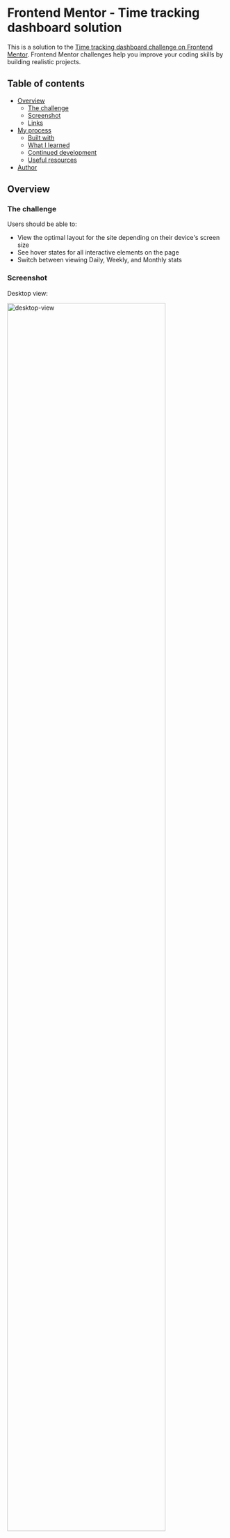 # Frontend Mentor - Time tracking dashboard solution

This is a solution to the [Time tracking dashboard challenge on Frontend Mentor](https://www.frontendmentor.io/challenges/time-tracking-dashboard-UIQ7167Jw). Frontend Mentor challenges help you improve your coding skills by building realistic projects. 

## Table of contents

- [Overview](#overview)
  - [The challenge](#the-challenge)
  - [Screenshot](#screenshot)
  - [Links](#links)
- [My process](#my-process)
  - [Built with](#built-with)
  - [What I learned](#what-i-learned)
  - [Continued development](#continued-development)
  - [Useful resources](#useful-resources)
- [Author](#author)

## Overview

### The challenge

Users should be able to:

- View the optimal layout for the site depending on their device's screen size
- See hover states for all interactive elements on the page
- Switch between viewing Daily, Weekly, and Monthly stats

### Screenshot

Desktop view:

<img src="screenshots/desktop-view.png" alt="desktop-view" width="85%"/>

Mobile view:

<img src="screenshots/mobile-view-1.png" alt="mobile-view-1" width="30%"/> <img src="screenshots/mobile-view-2.png" alt="mobile-view-2" width="30%"/>


### Links

- Solution URL: https://github.com/Maoaii/Time_Tracking_Dashboard
- Live Site URL: https://maoaii.github.io/Time_Tracking_Dashboard/

## My process

### Built with

- Semantic HTML5 markup
- CSS custom properties
- CSS Grid
- https://fonts.google.com/ (Google fonts)

### What I learned

I learned quite a bit of CSS Grid usage and how easy it is to make a responsive website with it! Check out below the layout for this particular website, simplified of course:

Just a few items with a wrapper that serves as the grid container
```html
<div class="wrapper">
    <div class="tall">
            
    </div>
    <div class="first">

    </div>
    <div class="second">

    </div>
    <div class="third">

    </div>
    <div class="fourth">

    </div>
</div>
```

The CSS styling:
```css
/*
  For the desktop view, there are 4 columns and two rows. Each area is 200px by 200px.
*/
.wrapper {
    display: grid;
    grid-template-columns: repeat(4, 200px);
    grid-template-rows: repeat(2, 200px);
}

/*
  The tall grid item takes up two areas
*/
.tall {
    background-color: red;
    grid-row-start: 1;
    grid-row-end: 3;
}

.first {
    background-color: blue;
}

.second {
    background-color: brown;
}

.third {
    background-color: black;
}

.fourth {
    background-color: yellow;
}

/*
  For screen widths smaller than 500px, we display a one column and 6 rows grid. Areas are the same size.
*/
@media screen and (max-width: 500px) {
    .wrapper {
        display: grid;
        grid-template-columns: repeat(1, 200px);
        grid-template-rows: repeat(6, 200px);
    }

 /*
   Just for a bit of fun, I shortened the tall grid item to half the size of the other squares
 */
    .tall {
        background-color: red;
        height: 100px;
        grid-row-start: 1;
        grid-row-end: 2;
    }

    .first {
        background-color: blue;
    }

    .second {
        background-color: brown;
    }

    .third {
        background-color: black;
    }

    .fourth {
        background-color: yellow;
    } 
}
```

- Desktop view:
  - Now, we can see that in the desktop view, the grid items are layed out side by side, with the exception of the tall one, standing from top to bottom:
- Mobile view:
  - When viewing on mobile, the grid items stack on top of eachother. This is all done by just changing the number of columns and rows with a media query!

<img src="screenshots/example-mobile-view.png" alt="example-mobile-view" width="15%"></img> <img src="screenshots/example-desktop-view.png" alt="example-desktop-view" width="80%"></img>

### Continued development

Next thing i'm going to work on is building some functionality on websites with JavaScript. Might come back to this project and add the JS component that I didin't manage to do.

### Useful resources

- https://css-tricks.com/ - This website is a blast for learning CSS styling stuff. I learned almost everything about CSS grid from here. Definitely worth a look.

## Author

- LinkedIn - https://www.linkedin.com/in/lucas-girotto-4530b9233/
- Frontend Mentor - https://www.frontendmentor.io/profile/Maoaii

